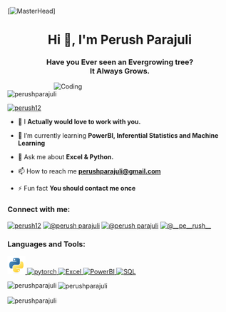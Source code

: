 [![MasterHead](https://external-content.duckduckgo.com/iu/?u=https%3A%2F%2Fmir-s3-cdn-cf.behance.net%2Fproject_modules%2F1400_opt_1%2F6c0f9b95746151.5e9ecde69599e.gif&f=1&nofb=1&ipt=2ef42c9e3a39ccaf5846dd53ae54b201845af1767ea8ef3b4624ca487c2287c4&ipo=images)]
<h1 align="center">Hi 👋, I'm Perush Parajuli</h1>
<h3 align="center">Have you Ever seen an Evergrowing tree? <br> It Always Grows.</h3>
<img align="right" alt="Coding" width="400" src="https://external-content.duckduckgo.com/iu/?u=https%3A%2F%2Fthumbs.gfycat.com%2FDistantSoggyAlbacoretuna-size_restricted.gif&f=1&nofb=1&ipt=26bafefb5a1807a9038a686e85e36589e1faf0a1625de51a235214f04b6e8b70&ipo=images">

<p align="left"> <img src="https://komarev.com/ghpvc/?username=perushparajuli&label=Profile%20views&color=0e75b6&style=flat" alt="perushparajuli" /> </p>

<p align="left"> <a href="https://twitter.com/perush12" target="blank"><img src="https://img.shields.io/twitter/follow/perush12?logo=twitter&style=for-the-badge" alt="perush12" /></a> </p>

- 🔭 I **Actually would love to work with you.**

- 🌱 I’m currently learning **PowerBI, Inferential Statistics and Machine Learning**

- 💬 Ask me about **Excel & Python.**

- 📫 How to reach me **perushparajuli@gmail.com**

- ⚡ Fun fact **You should contact me once**

<h3 align="left">Connect with me:</h3>
<p align="left">
<a href="https://twitter.com/perush12" target="blank"><img align="center" src="https://raw.githubusercontent.com/rahuldkjain/github-profile-readme-generator/master/src/images/icons/Social/twitter.svg" alt="perush12" height="30" width="40" /></a>
<a href="https://linkedin.com/in/@perush parajuli" target="blank"><img align="center" src="https://raw.githubusercontent.com/rahuldkjain/github-profile-readme-generator/master/src/images/icons/Social/linked-in-alt.svg" alt="@perush parajuli" height="30" width="40" /></a>
<a href="https://fb.com/@perush parajuli" target="blank"><img align="center" src="https://raw.githubusercontent.com/rahuldkjain/github-profile-readme-generator/master/src/images/icons/Social/facebook.svg" alt="@perush parajuli" height="30" width="40" /></a>
<a href="https://instagram.com/@__pe__rush__" target="blank"><img align="center" src="https://raw.githubusercontent.com/rahuldkjain/github-profile-readme-generator/master/src/images/icons/Social/instagram.svg" alt="@__pe__rush__" height="30" width="40" /></a>
</p>

<h3 align="left">Languages and Tools:</h3> <p align="left">
  
<a href="https://www.python.org" target="_blank" rel="noreferrer"> <img src="https://raw.githubusercontent.com/devicons/devicon/master/icons/python/python-original.svg" alt="python" width="40" height="40"/> </a>
<a href="https://pytorch.org/" target="_blank" rel="noreferrer"> <img src="https://www.vectorlogo.zone/logos/pytorch/pytorch-icon.svg" alt="pytorch" width="40" height="40"/> </a> 
<a href="https://www.microsoft.com/en-us/microsoft-365/excel" target="_blank" rel="noreferrer"> <img src="https://img.icons8.com/?size=512&id=117561&format=png" alt="Excel" width="40" height="40"/> </a>
<a href="https://powerbi.microsoft.com/en-us/" target="_blank" rel="noreferrer"> <img src="https://img.icons8.com/?size=512&id=70667&format=png" alt="PowerBI" width="40" height="40"/> </a>
<a href="https://www.mysql.com//" target="_blank" rel="noreferrer"> <img src="https://img.icons8.com/?size=512&id=46845&format=png" alt="SQL" width="40" height="40"/> </a>

</p>

<p><img align="left" src="https://github-readme-stats.vercel.app/api/top-langs?username=perushparajuli&show_icons=true&locale=en&layout=compact" alt="perushparajuli" /></p>

<p>&nbsp;<img align="center" src="https://github-readme-stats.vercel.app/api?username=perushparajuli&show_icons=true&locale=en" alt="perushparajuli" /></p>

<p><img align="center" src="https://github-readme-streak-stats.herokuapp.com/?user=perushparajuli&" alt="perushparajuli" /></p>
